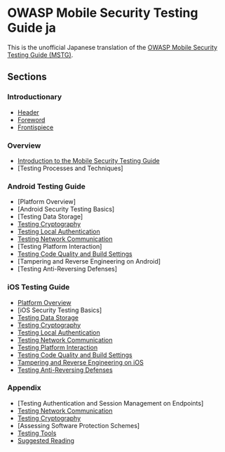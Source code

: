 # OWASP Mobile Security Testing Guide ja

This is the unofficial Japanese translation of the [OWASP Mobile Security Testing Guide (MSTG)](https://github.com/OWASP/owasp-mstg).

## Sections

### Introductionary

- [Header](Document/0x00-Header.md)
- [Foreword](Document/Foreword.md)
- [Frontispiece](Document/0x02-Frontispiece.md)

### Overview

* [Introduction to the Mobile Security Testing Guide](Document/0x03-Overview.md)
* [Testing Processes and Techniques] <!-- (Document/0x04-Testing-Processes-and-Techniques.md) -->

### Android Testing Guide

- [Platform Overview] <!-- (Document/0x05a-Platform-Overview.md) -->
- [Android Security Testing Basics] <!-- (Document/0x05b-Basic-Security_Testing.md) -->
- [Testing Data Storage] <!-- (Document/0x05d-Testing-Data-Storage.md) -->
- [Testing Cryptography](Document/0x05e-Testing-Cryptography.md)
- [Testing Local Authentication](Document/0x05f-Testing-Local-Authentication.md)
- [Testing Network Communication](Document/0x05g-Testing-Network-Communication.md)
- [Testing Platform Interaction] <!-- (Document/0x05h-Testing-Platform-Interaction.md) -->
- [Testing Code Quality and Build Settings](Document/0x05i-Testing-Code-Quality-and-Build-Settings.md)
- [Tampering and Reverse Engineering on Android] <!-- (Document/0x05c-Reverse-Engineering-and-Tampering.md) -->
- [Testing Anti-Reversing Defenses] <!-- (Document/0x05j-Testing-Resiliency-Against-Reverse-Engineering.md) -->

### iOS Testing Guide

- [Platform Overview](Document/0x06a-Platform-Overview.md)
- [iOS Security Testing Basics] <!-- (Document/0x06b-Basic-Security-Testing.md) -->
- [Testing Data Storage](Document/0x06d-Testing-Data-Storage.md)
- [Testing Cryptography](Document/0x06e-Testing-Cryptography.md)
- [Testing Local Authentication](Document/0x06f-Testing-Local-Authentication.md)
- [Testing Network Communication](Document/0x06g-Testing-Network-Communication.md)
- [Testing Platform Interaction](Document/0x06h-Testing-Platform-Interaction.md)
- [Testing Code Quality and Build Settings](Document/0x06i-Testing-Code-Quality-and-Build-Settings.md)
- [Tampering and Reverse Engineering on iOS](Document/0x06c-Reverse-Engineering-and-Tampering.md)
- [Testing Anti-Reversing Defenses](Document/0x06j-Testing-Resiliency-Against-Reverse-Engineering.md)

### Appendix

* [Testing Authentication and Session Management on Endpoints] <!-- (Document/0x07a-Testing-Authentication-and-Session-Management.md) -->
* [Testing Network Communication](Document/0x07b-Testing-Network-Communication.md)
* [Testing Cryptography](Document/0x07c-Testing-Cryptography.md)
* [Assessing Software Protection Schemes] <!-- (Document/0x07d-Assessing-Anti-Reverse-Engineering-Schemes.md) -->
* [Testing Tools](Document/0x08-Testing-Tools.md)
* [Suggested Reading](Document/0x09-Suggested-Reading.md)
